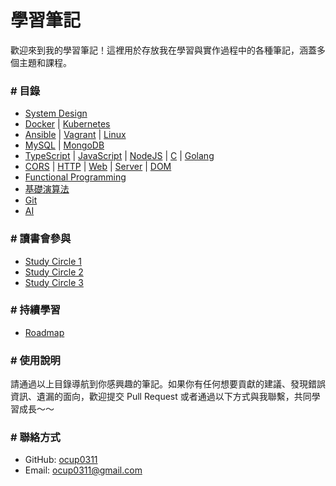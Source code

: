 # 學習筆記

歡迎來到我的學習筆記！這裡用於存放我在學習與實作過程中的各種筆記，涵蓋多個主題和課程。

### # 目錄

- [System Design](./System/README.md)
- [Docker](./DevOps/Docker/note/note.md) | [Kubernetes](./DevOps/Kubernetes/note/note.md)
- [Ansible](./DevOps/Ansible/note/note.md) | [Vagrant](./DevOps/Vagrant/note/note.md) | [Linux](./OS/Linux/note/base.md)
- [MySQL](./DataBase/note/MySQL/note.md) | [MongoDB](./DataBase/note/MongoDB/note.md)
- [TypeScript](./Language/TypeScript/note/base.md) | [JavaScript](./Language/JavaScript/note/base.md) | [NodeJS](./Language/JavaScript/note/Node.md) | [C](./Language/C/note/base.md) | [Golang](./Language/Golang/note/base.md)
- [CORS](./Web/note/CORS.md) | [HTTP](./Web/note/HTTP.md) | [Web](./Web/note/Web.md) | [Server](./Web/note/Server.md) | [DOM](./FrontEnd/note/DOM.md)
- [Functional Programming](./Pattern/FP/note/base.md)
- [基礎演算法](https://github.com/ocup0311/Algorithm)
- [Git](./Tool/Git/note/note.md)
- [AI](./AI/Generative%20AI/note/note.md)

### # 讀書會參與

- [Study Circle 1](./Study%20Circle/IT%20Book%20Club/README.md)
- [Study Circle 2](./Study%20Circle/宇杯多菜/OSTEP/README.md)
- [Study Circle 3](./Study%20Circle/Software%20Engineering%20Book%20Club/README.md)

### # 持續學習

- [Roadmap](https://roadmap.sh/)

### # 使用說明

請通過以上目錄導航到你感興趣的筆記。如果你有任何想要貢獻的建議、發現錯誤資訊、遺漏的面向，歡迎提交 Pull Request 或者通過以下方式與我聯繫，共同學習成長～～

### # 聯絡方式

- GitHub: [ocup0311](https://github.com/ocup0311)
- Email: [ocup0311@gmail.com](mailto:ocup0311@gmail.com)

